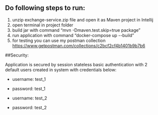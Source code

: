 ## Do following steps to run:
1. unzip exchange-service.zip file and open it as Maven project in Intellij
2. open terminal in project folder
3. build jar with command “mvn -Dmaven.test.skip=true package”
4. run application with command “docker-compose up --build”
5. for testing you can use my postman collection https://www.getpostman.com/collections/c2bcf2cf4b1401b9b7b6

##Security:

Application is secured by session stateless basic authentication with 2 default users created in system with credentials below:

- username: test_1
- password: test_1

- username: test_2
- password: test_2
